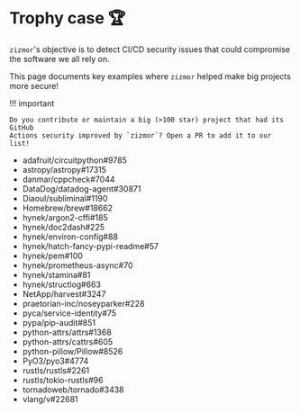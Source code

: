 # Trophy case 🏆

`zizmor`'s objective is to detect CI/CD security issues that could compromise
the software we all rely on.

This page documents key examples where `zizmor` helped make big projects more
secure!

!!! important

    Do you contribute or maintain a big (>100 star) project that had its GitHub
    Actions security improved by `zizmor`? Open a PR to add it to our list!

* adafruit/circuitpython#9785
* astropy/astropy#17315
* danmar/cppcheck#7044
* DataDog/datadog-agent#30871
* Diaoul/subliminal#1190
* Homebrew/brew#18662
* hynek/argon2-cffi#185
* hynek/doc2dash#225
* hynek/environ-config#88
* hynek/hatch-fancy-pypi-readme#57
* hynek/pem#100
* hynek/prometheus-async#70
* hynek/stamina#81
* hynek/structlog#663
* NetApp/harvest#3247
* praetorian-inc/noseyparker#228
* pyca/service-identity#75
* pypa/pip-audit#851
* python-attrs/attrs#1368
* python-attrs/cattrs#605
* python-pillow/Pillow#8526
* PyO3/pyo3#4774
* rustls/rustls#2261
* rustls/tokio-rustls#96
* tornadoweb/tornado#3438
* vlang/v#22681
